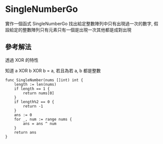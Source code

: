 # SingleNumberGo

實作一個函式 SingleNumberGo 找出給定整數陣列中只有出現過一次的數字, 假設給定的整數陣列只有元素只有一個是出現一次其他都是成對出現

## 參考解法

透過 XOR 的特性

知道 a XOR b XOR b = a, 若且為若 a, b 都是整數

```golang
func SingleNumber(nums []int) int {
	length := len(nums)
	if length == 1 {
		return nums[0]
	}
	if length%2 == 0 {
		return -1
	}
	ans := 0
	for _, num := range nums {
		ans = ans ^ num
	}
	return ans
}
```